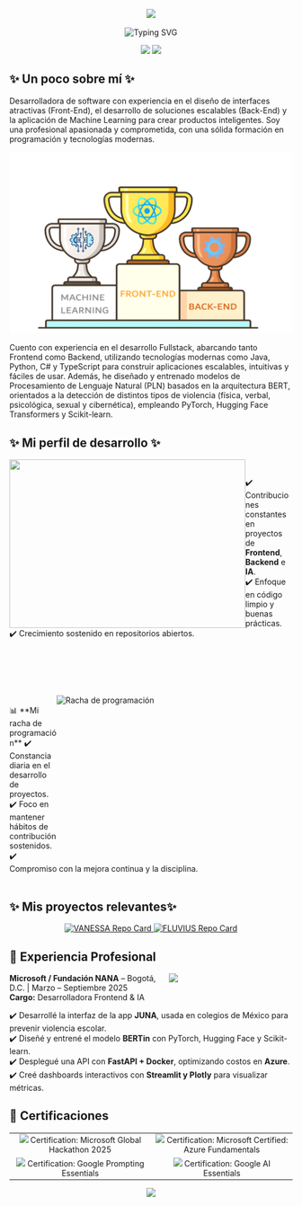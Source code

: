 <!-- Encabezado con imagen -->
<p align="center">
  <img src="https://capsule-render.vercel.app/api?type=waving&color=0:00c6ff,100:0072ff&height=200&section=header&text=⭐%20¡Hola!%20Soy%20Alicia%20Medina%20⭐&fontSize=40&fontColor=ffffff&animation=fadeIn" />
</p>

<!-- Frase introductoria animada centrada en azul, sin cortes -->
<p align="center">
  <img src="https://readme-typing-svg.demolab.com?font=Fira+Code&weight=700&size=24&pause=1000&color=1E3C72&center=true&vCenter=true&width=900&lines=%E2%AD%90+Desarrolladora+Fullstack+|+Amante+del+Codigo+Limpio+|+AI+%E2%AD%90" alt="Typing SVG" />
</p>

<!-- Bloques tipo div lado a lado -->
<p align="center">
  <img src="https://img.shields.io/badge/🌊-Construyendo%20experiencias%20digitales%20inteligentes-0072FF?style=for-the-badge" />
  <img src="https://img.shields.io/badge/✨-APASIONADA%20POR%20LA%20IA%20Y%20TECNOLOGÍA-1E3C72?style=for-the-badge" />
</p>

<h2>✨ Un poco sobre mí ✨</h2>
<p>
Desarrolladora de software con experiencia en el diseño de interfaces atractivas (Front-End), el desarrollo de soluciones escalables (Back-End) y la aplicación de Machine Learning para crear productos inteligentes. Soy una profesional apasionada y comprometida, con una sólida formación en programación y tecnologías modernas.
</p>

<p align="center">
  <img src="Img/Trofeo4.png" alt="Trofeos de BAT, Front y Machine Learning" width="700px">
</p>

<p>
Cuento con experiencia en el desarrollo Fullstack, abarcando tanto Frontend como Backend, utilizando tecnologías modernas como Java, Python, C# y TypeScript para construir aplicaciones escalables, intuitivas y fáciles de usar. Además, he diseñado y entrenado modelos de Procesamiento de Lenguaje Natural (PLN) basados en la arquitectura BERT, orientados a la detección de distintos tipos de violencia (física, verbal, psicológica, sexual y cibernética), empleando PyTorch, Hugging Face Transformers y Scikit-learn.
</p>

<h2>✨ Mi perfil de desarrollo ✨</h2>

<p align="left">
  <img align="left" 
    src="https://github-readme-stats.vercel.app/api?username=AliMedina18&show_icons=true&theme=default&title_color=0072FF&icon_color=1E90FF&text_color=000000&bg_color=ffffff&locale=es&name=Alicia%20Medina"  
    width="420" height="300" />

  <br>

  ✔️ Contribuciones constantes en proyectos de **Frontend**, **Backend** e **IA**.  
  ✔️ Enfoque en código limpio y buenas prácticas.  
  ✔️ Crecimiento sostenido en repositorios abiertos.  
</p>


  <br>
  <br>
  <br>
  <br>
 

<!-- Racha de programación -->
<img align="right" 
  src="https://streak-stats.demolab.com?user=AliMedina18&theme=default&background=ffffff&border=ffffff&ring=0072FF&fire=1E90FF&currStreakLabel=0072FF&sideLabels=000000&dates=000000" 
  alt="Racha de programación" 
  width="420" height="300"
/>

<br>
📊 **Mi racha de programación**  
✔️ Constancia diaria en el desarrollo de proyectos.  
✔️ Foco en mantener hábitos de contribución sostenidos.  
✔️ Compromiso con la mejora continua y la disciplina.  


<br>
<br>

<h2>✨ Mis proyectos relevantes✨</h2>

<p align="center">
  <a href="https://github.com/AliMedina18/VANESSA">
    <img src="https://github-readme-stats.vercel.app/api/pin/?username=AliMedina18&repo=VANESSA&theme=default&locale=es" alt="VANESSA Repo Card" />
  </a>
   <a href="https://github.com/AliMedina18/FLUVIUS">
    <img src="https://github-readme-stats.vercel.app/api/pin/?username=AliMedina18&repo=FLUVIUS&theme=default&locale=es" alt="FLUVIUS Repo Card" />
  </a>
</p>

## 💼 Experiencia Profesional

<p align="left">
<img align="right" src="https://media.giphy.com/media/qgQUggAC3Pfv687qPC/giphy.gif" width="220px" />

<b>Microsoft / Fundación NANA</b> – Bogotá, D.C. | Marzo – Septiembre 2025  
<b>Cargo:</b> Desarrolladora Frontend & IA  
</p>

✔️ Desarrollé la interfaz de la app **JUNA**, usada en colegios de México para prevenir violencia escolar.  
✔️ Diseñé y entrené el modelo **BERTin** con PyTorch, Hugging Face y Scikit-learn.  
✔️ Desplegué una API con **FastAPI + Docker**, optimizando costos en **Azure**.  
✔️ Creé dashboards interactivos con **Streamlit y Plotly** para visualizar métricas.  

## 📜 Certificaciones

<div align="center">

<table border="0" cellspacing="0" cellpadding="10">
  <tr>
    <td align="center" width="50%" border="0">
      <img src="https://img.icons8.com/color/30/microsoft.png" width="22px" />
      Certification: Microsoft Global Hackathon 2025
    </td>
    <td align="center" width="50%" border="0">
      <img src="https://img.icons8.com/color/30/azure-1.png" width="22px" />
      Certification: Microsoft Certified: Azure Fundamentals
    </td>
  </tr>
  <tr>
    <td align="center" width="50%" border="0">
      <img src="https://img.icons8.com/color/30/google-logo.png" width="22px" />
      Certification: Google Prompting Essentials
    </td>
    <td align="center" width="50%" border="0">
      <img src="https://img.icons8.com/color/30/google-logo.png" width="22px" />
      Certification: Google AI Essentials
    </td>
  </tr>
</table>

</div>




<p align="center">
  <img src="https://capsule-render.vercel.app/api?type=waving&color=0:00c6ff,100:0072ff&height=100&section=footer"/>
</p>
